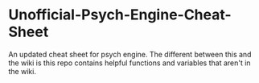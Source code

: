 # Unofficial-Psych-Engine-Cheat-Sheet
An updated cheat sheet for psych engine. The different between this and the wiki is this repo contains helpful functions and variables that aren't in the wiki.
